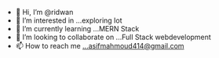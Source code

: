 - 👋 Hi, I’m @ridwan
- 👀 I’m interested in ...exploring Iot
- 🌱 I’m currently learning ...MERN Stack
- 💞️ I’m looking to collaborate on ...Full Stack webdevelopment
- 📫 How to reach me ...asifmahmoud414@gmail.com


<!---
ridwan414-hub/ridwan414-hub is a ✨ special ✨ repository because its `README.md` (this file) appears on your GitHub profile.
You can click the Preview link to take a look at your changes.
--->
